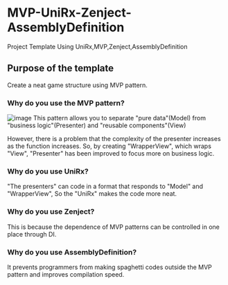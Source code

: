 # MVP-UniRx-Zenject-AssemblyDefinition
Project Template Using UniRx,MVP,Zenject,AssemblyDefinition

## Purpose of the template
Create a neat game structure using MVP pattern.

### Why do you use the MVP pattern?
![image](https://user-images.githubusercontent.com/44941601/163097139-92655787-c3bb-491f-8cb5-11ce1d3bb3fd.png)
This pattern allows you to separate "pure data"(Model) from "business logic"(Presenter) and "reusable components"(View)

However, there is a problem that the complexity of the presenter increases as the function increases.
So, by creating "WrapperView", which wraps "View", "Presenter" has been improved to focus more on business logic.

### Why do you use UniRx?
"The presenters" can code in a format that responds to "Model" and "WrapperView", So the "UniRx" makes the code more neat.

### Why do you use Zenject?
This is because the dependence of MVP patterns can be controlled in one place through DI.

### Why do you use AssemblyDefinition?
It prevents programmers from making spaghetti codes outside the MVP pattern and improves compilation speed.
